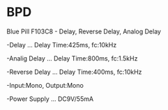 # BPD
Blue Pill F103C8 - Delay, Reverse Delay, Analog Delay

-Delay ... Delay Time:425ms, fc:10kHz

-Analig Delay ... Delay Time:800ms, fc:1.5kHz

-Reverse Delay ... Delay Time:400ms, fc:10kHz

-Input:Mono, Output:Mono

-Power Supply ... DC9V/55mA
